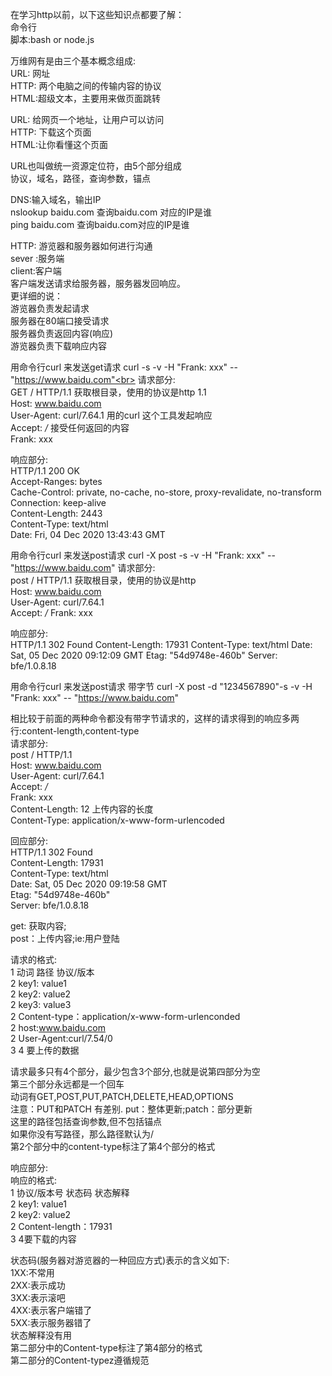 在学习http以前，以下这些知识点都要了解：<br>
命令行<br>
脚本:bash or node.js<br>

万维网有是由三个基本概念组成:<br>
URL: 网址<br>
HTTP: 两个电脑之间的传输内容的协议<br>
HTML:超级文本，主要用来做页面跳转<br>

URL: 给网页一个地址，让用户可以访问<br>
HTTP: 下载这个页面<br>
HTML:让你看懂这个页面<br>

URL也叫做统一资源定位符，由5个部分组成<br>
协议，域名，路径，查询参数，锚点<br>

DNS:输入域名，输出IP<br>
nslookup baidu.com 查询baidu.com 对应的IP是谁<br>
ping baidu.com 查询baidu.com对应的IP是谁<br>

HTTP: 游览器和服务器如何进行沟通 <br>
sever :服务端<br>
client:客户端<br>
客户端发送请求给服务器，服务器发回响应。<br>
更详细的说：<br>
游览器负责发起请求<br>
服务器在80端口接受请求<br>
服务器负责返回内容(响应)<br>
游览器负责下载响应内容<br>



用命令行curl 来发送get请求 curl -s -v -H "Frank: xxx" -- "https://www.baidu.com"<br>
请求部分:<br>
GET / HTTP/1.1  获取根目录，使用的协议是http 1.1<br>
Host: www.baidu.com<br>
User-Agent: curl/7.64.1 用的curl 这个工具发起响应<br>
Accept: */* 接受任何返回的内容<br>
Frank: xxx<br>

响应部分:<br>
HTTP/1.1 200 OK<br>
Accept-Ranges: bytes<br>
Cache-Control: private, no-cache, no-store, proxy-revalidate, no-transform<br>
Connection: keep-alive<br>
Content-Length: 2443<br> 
Content-Type: text/html<br>
Date: Fri, 04 Dec 2020 13:43:43 GMT<br>


用命令行curl 来发送post请求 curl -X post -s -v -H "Frank: xxx" -- "https://www.baidu.com"
请求部分:<br>
post / HTTP/1.1 获取根目录，使用的协议是http<br> 
Host: www.baidu.com<br>
User-Agent: curl/7.64.1<br>
Accept: */*
Frank: xxx

响应部分:<br>
HTTP/1.1 302 Found
Content-Length: 17931
Content-Type: text/html
Date: Sat, 05 Dec 2020 09:12:09 GMT
Etag: "54d9748e-460b"
Server: bfe/1.0.8.18



用命令行curl 来发送post请求 带字节 curl -X post -d "1234567890"-s -v -H "Frank: xxx" -- "https://www.baidu.com"

相比较于前面的两种命令都没有带字节请求的，这样的请求得到的响应多两行:content-length,content-type<br>
请求部分:<br>
post / HTTP/1.1<br>
Host: www.baidu.com<br>
User-Agent: curl/7.64.1<br>
Accept: */*<br>
Frank: xxx<br>
Content-Length: 12 上传内容的长度<br>
Content-Type: application/x-www-form-urlencoded<br>

回应部分:<br>
HTTP/1.1 302 Found<br>
Content-Length: 17931<br>
Content-Type: text/html<br>
Date: Sat, 05 Dec 2020 09:19:58 GMT<br>
Etag: "54d9748e-460b"<br>
Server: bfe/1.0.8.18<br>


get: 获取内容;<br>
post：上传内容;ie:用户登陆<br>


请求的格式:<br>
1 动词 路径 协议/版本<br>
2 key1: value1<br>
2 key2: value2<br>
2 key3: value3<br>
2 Content-type：application/x-www-form-urlenconded<br>
2 host:www.baidu.com<br>
2 User-Agent:curl/7.54/0<br>
3
4 要上传的数据<br>

请求最多只有4个部分，最少包含3个部分,也就是说第四部分为空<br>
第三个部分永远都是一个回车<br>
动词有GET,POST,PUT,PATCH,DELETE,HEAD,OPTIONS<br>
注意：PUT和PATCH 有差别. put：整体更新;patch：部分更新<br>
这里的路径包括查询参数,但不包括锚点<br>
如果你没有写路径，那么路径默认为/<br>
第2个部分中的content-type标注了第4个部分的格式<br>


响应部分:<br>
响应的格式:<br>
1 协议/版本号 状态码 状态解释<br>
2 key1: value1<br>
2 key2: value2<br>
2 Content-length：17931<br>
3
4要下载的内容<br>

状态码(服务器对游览器的一种回应方式)表示的含义如下:<br>
1XX:不常用<br>
2XX:表示成功<br>
3XX:表示滚吧<br>
4XX:表示客户端错了<br>
5XX:表示服务器错了<br>
状态解释没有用<br>
第二部分中的Content-type标注了第4部分的格式<br>
第二部分的Content-typez遵循规范<br>




















